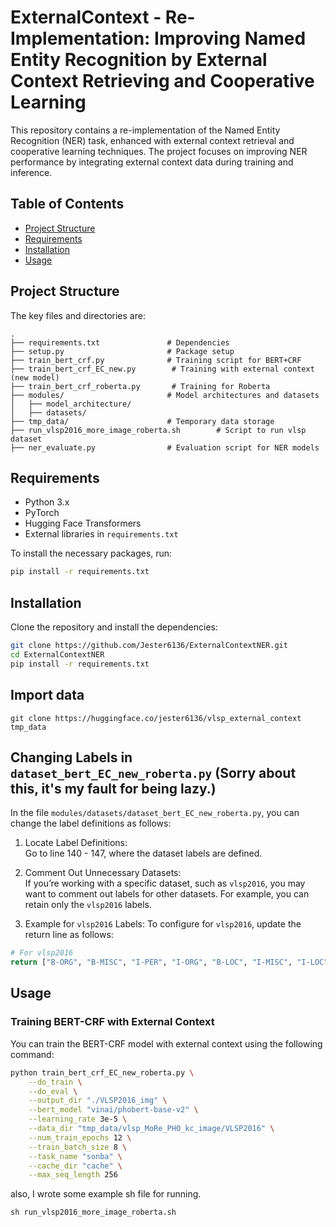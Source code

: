 # ExternalContext - Re-Implementation: Improving Named Entity Recognition by External Context Retrieving and Cooperative Learning

This repository contains a re-implementation of the Named Entity Recognition (NER) task, enhanced with external context retrieval and cooperative learning techniques. The project focuses on improving NER performance by integrating external context data during training and inference.

## Table of Contents
- [Project Structure](#project-structure)
- [Requirements](#requirements)
- [Installation](#installation)
- [Usage](#usage)

## Project Structure

The key files and directories are:

```
.
├── requirements.txt               # Dependencies
├── setup.py                       # Package setup
├── train_bert_crf.py              # Training script for BERT+CRF
├── train_bert_crf_EC_new.py        # Training with external context (new model)
├── train_bert_crf_roberta.py       # Training for Roberta
├── modules/                       # Model architectures and datasets
│   ├── model_architecture/
│   ├── datasets/
├── tmp_data/                      # Temporary data storage
├── run_vlsp2016_more_image_roberta.sh        # Script to run vlsp dataset
├── ner_evaluate.py                # Evaluation script for NER models
```

## Requirements

- Python 3.x
- PyTorch
- Hugging Face Transformers
- External libraries in `requirements.txt`

To install the necessary packages, run:

```bash
pip install -r requirements.txt
```

## Installation

Clone the repository and install the dependencies:

```bash
git clone https://github.com/Jester6136/ExternalContextNER.git
cd ExternalContextNER
pip install -r requirements.txt
```

## Import data 

```
git clone https://huggingface.co/jester6136/vlsp_external_context tmp_data
```



## Changing Labels in `dataset_bert_EC_new_roberta.py` (Sorry about this, it's my fault for being lazy.)

In the file `modules/datasets/dataset_bert_EC_new_roberta.py`, you can change the label definitions as follows:

1. Locate Label Definitions:  
   Go to line 140 - 147, where the dataset labels are defined.

2. Comment Out Unnecessary Datasets:  
   If you’re working with a specific dataset, such as `vlsp2016`, you may want to comment out labels for other datasets. For example, you can retain only the `vlsp2016` labels.

3. Example for `vlsp2016` Labels:
   To configure for `vlsp2016`, update the return line as follows:

```python
# For vlsp2016
return ["B-ORG", "B-MISC", "I-PER", "I-ORG", "B-LOC", "I-MISC", "I-LOC", "O", "B-PER", "E", "X", "<s>", "</s>"]
```

## Usage

### Training BERT-CRF with External Context

You can train the BERT-CRF model with external context using the following command:

```bash
python train_bert_crf_EC_new_roberta.py \
    --do_train \
    --do_eval \
    --output_dir "./VLSP2016_img" \
    --bert_model "vinai/phobert-base-v2" \
    --learning_rate 3e-5 \
    --data_dir "tmp_data/vlsp_MoRe_PHO_kc_image/VLSP2016" \
    --num_train_epochs 12 \
    --train_batch_size 8 \
    --task_name "sonba" \
    --cache_dir "cache" \
    --max_seq_length 256
```

also, I wrote some example sh file for running.
```
sh run_vlsp2016_more_image_roberta.sh
```
